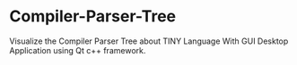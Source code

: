 # Compiler-Parser-Tree

Visualize the Compiler Parser Tree about TINY Language With GUI Desktop Application using Qt c++ framework. 
